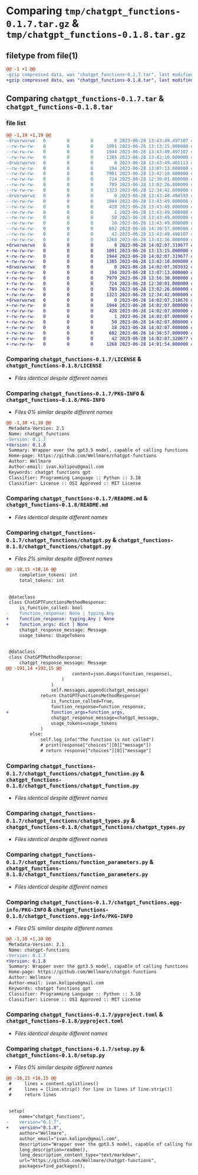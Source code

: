 # Comparing `tmp/chatgpt_functions-0.1.7.tar.gz` & `tmp/chatgpt_functions-0.1.8.tar.gz`

## filetype from file(1)

```diff
@@ -1 +1 @@
-gzip compressed data, was "chatgpt_functions-0.1.7.tar", last modified: Wed Jun 28 13:43:49 2023, max compression
+gzip compressed data, was "chatgpt_functions-0.1.8.tar", last modified: Wed Jun 28 14:02:07 2023, max compression
```

## Comparing `chatgpt_functions-0.1.7.tar` & `chatgpt_functions-0.1.8.tar`

### file list

```diff
@@ -1,19 +1,19 @@
-drwxrwxrwx   0        0        0        0 2023-06-28 13:43:49.497107 chatgpt_functions-0.1.7/
--rw-rw-rw-   0        0        0     1091 2023-06-26 13:13:15.000000 chatgpt_functions-0.1.7/LICENSE
--rw-rw-rw-   0        0        0     1944 2023-06-28 13:43:49.497107 chatgpt_functions-0.1.7/PKG-INFO
--rw-rw-rw-   0        0        0     1385 2023-06-28 13:42:10.000000 chatgpt_functions-0.1.7/README.md
-drwxrwxrwx   0        0        0        0 2023-06-28 13:43:49.465113 chatgpt_functions-0.1.7/chatgpt_functions/
--rw-rw-rw-   0        0        0      194 2023-06-28 13:07:13.000000 chatgpt_functions-0.1.7/chatgpt_functions/__init__.py
--rw-rw-rw-   0        0        0     7901 2023-06-28 13:42:10.000000 chatgpt_functions-0.1.7/chatgpt_functions/chatgpt.py
--rw-rw-rw-   0        0        0      724 2023-06-28 12:30:01.000000 chatgpt_functions-0.1.7/chatgpt_functions/chatgpt_function.py
--rw-rw-rw-   0        0        0      789 2023-06-28 13:02:26.000000 chatgpt_functions-0.1.7/chatgpt_functions/chatgpt_types.py
--rw-rw-rw-   0        0        0     1323 2023-06-28 12:34:42.000000 chatgpt_functions-0.1.7/chatgpt_functions/function_parameters.py
-drwxrwxrwx   0        0        0        0 2023-06-28 13:43:49.494593 chatgpt_functions-0.1.7/chatgpt_functions.egg-info/
--rw-rw-rw-   0        0        0     1944 2023-06-28 13:43:49.000000 chatgpt_functions-0.1.7/chatgpt_functions.egg-info/PKG-INFO
--rw-rw-rw-   0        0        0      428 2023-06-28 13:43:49.000000 chatgpt_functions-0.1.7/chatgpt_functions.egg-info/SOURCES.txt
--rw-rw-rw-   0        0        0        1 2023-06-28 13:43:49.000000 chatgpt_functions-0.1.7/chatgpt_functions.egg-info/dependency_links.txt
--rw-rw-rw-   0        0        0       50 2023-06-28 13:43:49.000000 chatgpt_functions-0.1.7/chatgpt_functions.egg-info/requires.txt
--rw-rw-rw-   0        0        0       18 2023-06-28 13:43:49.000000 chatgpt_functions-0.1.7/chatgpt_functions.egg-info/top_level.txt
--rw-rw-rw-   0        0        0      682 2023-06-26 14:36:57.000000 chatgpt_functions-0.1.7/pyproject.toml
--rw-rw-rw-   0        0        0       42 2023-06-28 13:43:49.498107 chatgpt_functions-0.1.7/setup.cfg
--rw-rw-rw-   0        0        0     1268 2023-06-28 13:43:36.000000 chatgpt_functions-0.1.7/setup.py
+drwxrwxrwx   0        0        0        0 2023-06-28 14:02:07.319677 chatgpt_functions-0.1.8/
+-rw-rw-rw-   0        0        0     1091 2023-06-26 13:13:15.000000 chatgpt_functions-0.1.8/LICENSE
+-rw-rw-rw-   0        0        0     1944 2023-06-28 14:02:07.319677 chatgpt_functions-0.1.8/PKG-INFO
+-rw-rw-rw-   0        0        0     1385 2023-06-28 13:42:10.000000 chatgpt_functions-0.1.8/README.md
+drwxrwxrwx   0        0        0        0 2023-06-28 14:02:07.303932 chatgpt_functions-0.1.8/chatgpt_functions/
+-rw-rw-rw-   0        0        0      194 2023-06-28 13:07:13.000000 chatgpt_functions-0.1.8/chatgpt_functions/__init__.py
+-rw-rw-rw-   0        0        0     7979 2023-06-28 13:56:30.000000 chatgpt_functions-0.1.8/chatgpt_functions/chatgpt.py
+-rw-rw-rw-   0        0        0      724 2023-06-28 12:30:01.000000 chatgpt_functions-0.1.8/chatgpt_functions/chatgpt_function.py
+-rw-rw-rw-   0        0        0      789 2023-06-28 13:02:26.000000 chatgpt_functions-0.1.8/chatgpt_functions/chatgpt_types.py
+-rw-rw-rw-   0        0        0     1323 2023-06-28 12:34:42.000000 chatgpt_functions-0.1.8/chatgpt_functions/function_parameters.py
+drwxrwxrwx   0        0        0        0 2023-06-28 14:02:07.318676 chatgpt_functions-0.1.8/chatgpt_functions.egg-info/
+-rw-rw-rw-   0        0        0     1944 2023-06-28 14:02:07.000000 chatgpt_functions-0.1.8/chatgpt_functions.egg-info/PKG-INFO
+-rw-rw-rw-   0        0        0      428 2023-06-28 14:02:07.000000 chatgpt_functions-0.1.8/chatgpt_functions.egg-info/SOURCES.txt
+-rw-rw-rw-   0        0        0        1 2023-06-28 14:02:07.000000 chatgpt_functions-0.1.8/chatgpt_functions.egg-info/dependency_links.txt
+-rw-rw-rw-   0        0        0       50 2023-06-28 14:02:07.000000 chatgpt_functions-0.1.8/chatgpt_functions.egg-info/requires.txt
+-rw-rw-rw-   0        0        0       18 2023-06-28 14:02:07.000000 chatgpt_functions-0.1.8/chatgpt_functions.egg-info/top_level.txt
+-rw-rw-rw-   0        0        0      682 2023-06-26 14:36:57.000000 chatgpt_functions-0.1.8/pyproject.toml
+-rw-rw-rw-   0        0        0       42 2023-06-28 14:02:07.320677 chatgpt_functions-0.1.8/setup.cfg
+-rw-rw-rw-   0        0        0     1268 2023-06-28 14:01:54.000000 chatgpt_functions-0.1.8/setup.py
```

### Comparing `chatgpt_functions-0.1.7/LICENSE` & `chatgpt_functions-0.1.8/LICENSE`

 * *Files identical despite different names*

### Comparing `chatgpt_functions-0.1.7/PKG-INFO` & `chatgpt_functions-0.1.8/PKG-INFO`

 * *Files 0% similar despite different names*

```diff
@@ -1,10 +1,10 @@
 Metadata-Version: 2.1
 Name: chatgpt_functions
-Version: 0.1.7
+Version: 0.1.8
 Summary: Wrapper over the gpt3.5 model, capable of calling functions
 Home-page: https://github.com/Wellmare/chatgpt-functions
 Author: Wellmare
 Author-email: ivan.kolipov@gmail.com
 Keywords: chatgpt functions gpt
 Classifier: Programming Language :: Python :: 3.10
 Classifier: License :: OSI Approved :: MIT License
```

### Comparing `chatgpt_functions-0.1.7/README.md` & `chatgpt_functions-0.1.8/README.md`

 * *Files identical despite different names*

### Comparing `chatgpt_functions-0.1.7/chatgpt_functions/chatgpt.py` & `chatgpt_functions-0.1.8/chatgpt_functions/chatgpt.py`

 * *Files 2% similar despite different names*

```diff
@@ -18,15 +18,16 @@
     completion_tokens: int
     total_tokens: int
 
 
 @dataclass
 class ChatGPTFunctionsMethodResponse:
     is_function_called: bool
-    function_response: None | typing.Any
+    function_response: typing.Any | None
+    function_args: dict | None
     chatgpt_response_message: Message
     usage_tokens: UsageTokens
 
 
 @dataclass
 class ChatGPTMethodResponse:
     chatgpt_response_message: Message
@@ -191,14 +192,15 @@
                         content=json.dumps(function_response),
                     )
                 )
                 self.messages.append(chatgpt_message)
             return ChatGPTFunctionsMethodResponse(
                 is_function_called=True,
                 function_response=function_response,
+                function_args=function_args,
                 chatgpt_response_message=chatgpt_message,
                 usage_tokens=usage_tokens
             )
         else:
             self.log_info("The function is not called")
             # print(response["choices"][0]["message"])
             # return response["choices"][0]["message"]
```

### Comparing `chatgpt_functions-0.1.7/chatgpt_functions/chatgpt_function.py` & `chatgpt_functions-0.1.8/chatgpt_functions/chatgpt_function.py`

 * *Files identical despite different names*

### Comparing `chatgpt_functions-0.1.7/chatgpt_functions/chatgpt_types.py` & `chatgpt_functions-0.1.8/chatgpt_functions/chatgpt_types.py`

 * *Files identical despite different names*

### Comparing `chatgpt_functions-0.1.7/chatgpt_functions/function_parameters.py` & `chatgpt_functions-0.1.8/chatgpt_functions/function_parameters.py`

 * *Files identical despite different names*

### Comparing `chatgpt_functions-0.1.7/chatgpt_functions.egg-info/PKG-INFO` & `chatgpt_functions-0.1.8/chatgpt_functions.egg-info/PKG-INFO`

 * *Files 0% similar despite different names*

```diff
@@ -1,10 +1,10 @@
 Metadata-Version: 2.1
 Name: chatgpt-functions
-Version: 0.1.7
+Version: 0.1.8
 Summary: Wrapper over the gpt3.5 model, capable of calling functions
 Home-page: https://github.com/Wellmare/chatgpt-functions
 Author: Wellmare
 Author-email: ivan.kolipov@gmail.com
 Keywords: chatgpt functions gpt
 Classifier: Programming Language :: Python :: 3.10
 Classifier: License :: OSI Approved :: MIT License
```

### Comparing `chatgpt_functions-0.1.7/pyproject.toml` & `chatgpt_functions-0.1.8/pyproject.toml`

 * *Files identical despite different names*

### Comparing `chatgpt_functions-0.1.7/setup.py` & `chatgpt_functions-0.1.8/setup.py`

 * *Files 0% similar despite different names*

```diff
@@ -16,15 +16,15 @@
 #     lines = content.splitlines()
 #     lines = [line.strip() for line in lines if line.strip()]
 #     return lines
 
 
 setup(
     name="chatgpt_functions",
-    version="0.1.7",
+    version="0.1.8",
     author="Wellmare",
     author_email="ivan.kolipov@gmail.com",
     description="Wrapper over the gpt3.5 model, capable of calling functions",
     long_description=readme(),
     long_description_content_type="text/markdown",
     url="https://github.com/Wellmare/chatgpt-functions",
     packages=find_packages(),
```

